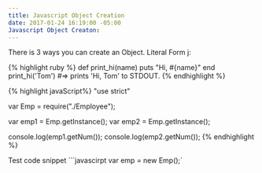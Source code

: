 ```yaml
---
title: Javascript Object Creation
date: 2017-01-24 16:19:00 -05:00
Javascript Object Creaton: 
---
```


There is 3 ways you can create an Object.
Literal Form j:

{% highlight ruby %}
def print_hi(name)
  puts "Hi, #{name}"
end
print_hi('Tom')
#=> prints 'Hi, Tom' to STDOUT.
{% endhighlight %}

{% highlight javaScript%}
"use strict"

var Emp = require("./Employee");

var emp1 = Emp.getInstance();
var emp2 = Emp.getInstance();

console.log(emp1.getNum());
console.log(emp2.getNum());
{% endhighlight %}

Test code snippet
```javascirpt var emp = new Emp();`